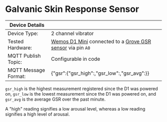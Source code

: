 # Galvanic Skin Response Sensor

| Device Details ||
|----------------|------------|
| Device Type:   | 2 channel vibrator |
| Tested Hardware: | [Wemos D1 Mini](https://www.wemos.cc/en/latest/d1/d1_mini.html) connected to a [Grove GSR sensor](https://wiki.seeedstudio.com/Grove-GSR_Sensor/) via pin `A0` |
| MQTT Publish Topic: | Configurable in code |
| MQTT Message Format: | {"gsr":{"gsr_high":<INT>,"gsr_low":<INT>,"gsr_avg":<INT>}} |

`gsr_high` is the highest measurement registered since the D1 was powered on, `gsr_low` is the lowest measurement since the D1 was powered on, and `gsr_avg` is the average GSR over the past minute.

A "high" reading signifies a low arousal level, whereas a low reading signifies a high level of arousal.

